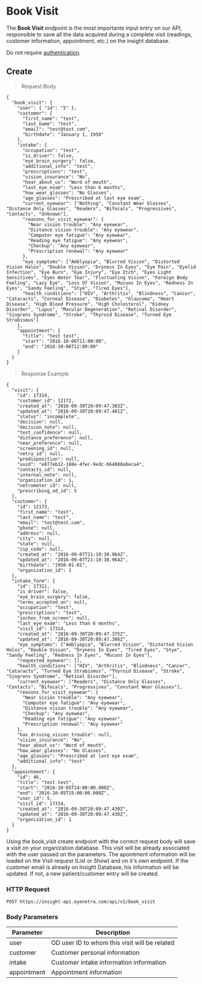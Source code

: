 # Book Visit

The **Book Visit** endpoint is the most importante input entry on our API, responsible to save all 
the data acquired during a complete visit (readings, customer information, appointment, etc.)
on the insight database.

<aside class="warn">
Do not require <a href="#basic-authentication">authentication</a>.
</aside>

## Create

> Request Body

````
{
  "book_visit": {
    "user": { "id": "5" },
    "customer": {
      "first_name": "test",
      "last_name": "test",
      "email": "test@test.com",
      "birthdate": "January 1, 1950"
    },
    "intake": {
      "occupation": "test",
      "is_driver": false,
      "eye_brain_surgery": false,
      "additional_info": "test",
      "prescriptions": "test",
      "vision_insurance": "No",
      "hear_about_us": "Word of mouth",
      "last_eye_exam": "Less than 6 months",
      "how_wear_glasses": "No Glasses",
      "age_glasses": "Prescribed at last eye exam",
      "current_eyewear": ["Nothing", "Constant Wear Glasses", "Distance Only Glasses", "Readers", "Bifocals", "Progressives", "Contacts", "Unknown"],
      "reasons_for_visit_eyewear": {
        "Near vision trouble": "Any eyewear",
        "Distance vision trouble": "Any eyewear",
        "Computer eye fatigue": "Any eyewear",
        "Reading eye fatigue": "Any eyewear",
        "Checkup": "Any eyewear",
        "Prescription renewal": "Any eyewear"
      },
      "eye_symptoms": ["Amblyopia", "Blurred Vision", "Distorted Vision Halos", "Double Vision", "Dryness In Eyes", "Eye Pain", "Eyelid Infection", "Eye Burn", "Eye Injury", "Eye Itch", "Eyes Light Sensitives", "Eyes Water Tear", "Fluctuating Vision", "Foreign Body Feeling", "Lazy Eye", "Loss Of Vision", "Mucuos In Eyes", "Redness In Eyes", "Sandy Feeling", "Stye", "Tired Eyes"],
      "health_conditions": ["HIV", "Arthritis", "Blindness", "Cancer", "Cataracts", "Corneal Disease", "Diabetes", "Glaucoma", "Heart Disease", "High Blood Pressure", "High Cholesterol", "Kidney Disorder", "Lupus", "Macular Degeneration", "Retinal Disorder", "Sjogrens Syndrome", "Stroke", "Thyroid Disease", "Turned Eye Strabismus"]
    },
    "appointment": {
      "title": "test test",
      "start": "2016-10-06T11:00:00",
      "end": "2016-10-06T12:00:00"
    }
  }
}
````

> Response Example 

````
{
  "visit": {
    "id": 17314,
    "customer_id": 12172,
    "created_at": "2016-09-30T20:09:47.383Z",
    "updated_at": "2016-09-30T20:09:47.401Z",
    "status": "incomplete",
    "decision": null,
    "decision_note": null,
    "test_confidence": null,
    "distance_preference": null,
    "near_preference": null,
    "screening_id": null,
    "netra_id": null,
    "predisposition": null,
    "uuid": "e877eb12-188e-4fec-9edc-b64888a6eca4",
    "contacts_id": null,
    "internal_note": null,
    "organization_id": 1,
    "netrometer_id": null,
    "prescribing_od_id": 5
  },
  "customer": {
    "id": 12172,
    "first_name": "test",
    "last_name": "test",
    "email": "test@test.com",
    "phone": null,
    "address": null,
    "city": null,
    "state": null,
    "zip_code": null,
    "created_at": "2016-09-07T21:10:38.964Z",
    "updated_at": "2016-09-07T21:10:38.964Z",
    "birthdate": "1950-01-01",
    "organization_id": 1
  },
  "intake_form": {
    "id": 17311,
    "is_driver": false,
    "eye_brain_surgery": false,
    "terms_accepted_on": null,
    "occupation": "test",
    "prescriptions": "test",
    "inches_from_screen": null,
    "last_eye_exam": "Less than 6 months",
    "visit_id": 17314,
    "created_at": "2016-09-30T20:09:47.375Z",
    "updated_at": "2016-09-30T20:09:47.386Z",
    "eye_symptoms": ["Amblyopia", "Blurred Vision", "Distorted Vision Halos", "Double Vision", "Dryness In Eyes", "Tired Eyes", "Stye", "Sandy Feeling", "Redness In Eyes", "Mucuos In Eyes"],
    "requested_eyewear": [],
    "health_conditions": ["HIV", "Arthritis", "Blindness", "Cancer", "Cataracts", "Turned Eye Strabismus", "Thyroid Disease", "Stroke", "Sjogrens Syndrome", "Retinal Disorder"],
    "current_eyewear": ["Readers", "Distance Only Glasses", "Contacts", "Bifocals", "Progressives", "Constant Wear Glasses"],
    "reasons_for_visit_eyewear": {
      "Near vision trouble": "Any eyewear",
      "Computer eye fatigue": "Any eyewear",
      "Distance vision trouble": "Any eyewear",
      "Checkup": "Any eyewear",
      "Reading eye fatigue": "Any eyewear",
      "Prescription renewal": "Any eyewear"
    },
    "has_driving_vision_trouble": null,
    "vision_insurance": "No",
    "hear_about_us": "Word of mouth",
    "how_wear_glasses": "No Glasses",
    "age_glasses": "Prescribed at last eye exam",
    "additional_info": "test"
  },
  "appointment": {
    "id": 46,
    "title": "test test",
    "start": "2016-10-05T14:00:00.000Z",
    "end": "2016-10-05T15:00:00.000Z",
    "user_id": 5,
    "visit_id": 17314,
    "created_at": "2016-09-30T20:09:47.430Z",
    "updated_at": "2016-09-30T20:09:47.430Z",
    "organization_id": 1
  }
}
````

Using the book_visit create endpoint with the correct request body will save a visit on your organization database.
This visit will be already associated with the user passed on the parameters.
The apointment information will be loaded on the Visit request (List or Show) and on it's own endpoint.
If the customer email is already on Insight Database, his information will be updated. If not, a new patient/customer entry will be created.

### HTTP Request

`POST https://insight-api.eyenetra.com/api/v1/book_visit`

### Body Parameters

Parameter       | Description
--------------- | -------------------------------------------------------------------------------
user            | OD user ID to whom this visit will be related
customer        | Customer personal information
intake          | Customer intake information information
appointment     | Appointment information
